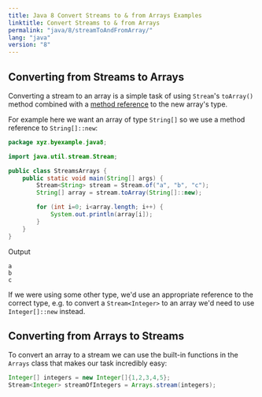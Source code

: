 ```yaml
---
title: Java 8 Convert Streams to & from Arrays Examples
linktitle: Convert Streams to & from Arrays
permalink: "java/8/streamToAndFromArray/"
lang: "java"
version: "8"
---
```


## Converting from Streams to Arrays
Converting a stream to an array is a simple task of using `Stream`'s 
`toArray()` method combined with a [method reference](/java/8/methodReference/)
to the new array's type.

For example here we want an array of type `String[]` so we use a method reference
to `String[]::new`:
```java
package xyz.byexample.java8;

import java.util.stream.Stream;

public class StreamsArrays {
    public static void main(String[] args) {
        Stream<String> stream = Stream.of("a", "b", "c");
        String[] array = stream.toArray(String[]::new);

        for (int i=0; i<array.length; i++) {
            System.out.println(array[i]);
        }
    }
}
```
Output
```
a
b
c
```
If we were using some other type, we'd use an appropriate reference to the
correct type, e.g. to convert a `Stream<Integer>` to an array we'd need to use
`Integer[]::new` instead.

## Converting from Arrays to Streams
To convert an array to a stream we can use the built-in functions in the `Arrays` class that makes our task incredibly easy:

```java
Integer[] integers = new Integer[]{1,2,3,4,5};
Stream<Integer> streamOfIntegers = Arrays.stream(integers);
```
